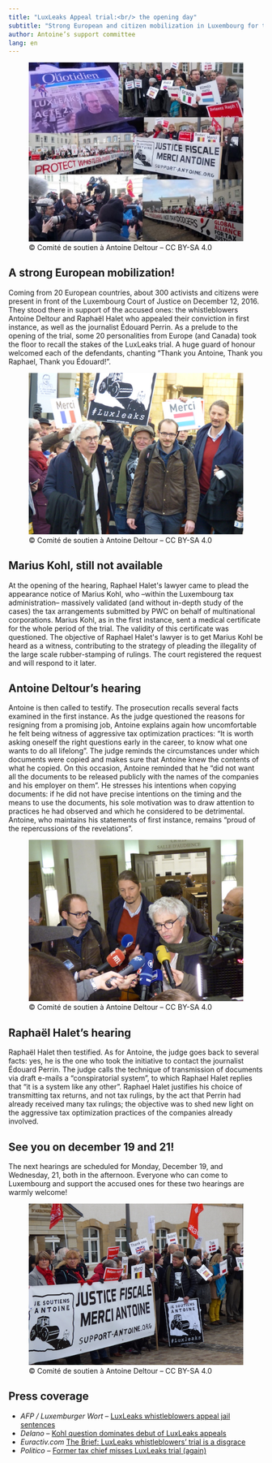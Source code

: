 ```yaml
---
title: "LuxLeaks Appeal trial:<br/> the opening day"
subtitle: "Strong European and citizen mobilization in Luxembourg for the opening of the LuxLeaks appeal trial. Three hearings to get to the acquittal!"
author: Antoine’s support committee
lang: en
---
```


<figure>
  <img src="/images/news/2016-12-13-patchwork.jpg" alt="Photomontage summarizing the opening day of the LuxLeaks appel trial"/>
  <figcaption>&copy; Comité de soutien à Antoine Deltour – CC BY-SA 4.0</figcaption>
</figure>


## A strong European mobilization!

Coming from 20 European countries, about 300 activists and citizens were present  in front of the Luxembourg Court of Justice on December 12, 2016. They stood there in support of the accused ones: the whistleblowers Antoine Deltour and Raphaël Halet who appealed their conviction in first instance, as well as the journalist Édouard Perrin. As a prelude to the opening of the trial, some 20 personalities from Europe (and Canada) took the floor to recall the stakes of the LuxLeaks trial. A huge guard of honour welcomed each of the defendants, chanting “Thank you Antoine, Thank you Raphael, Thank you Édouard!”.

<figure>
  <img src="/images/news/2016-12-13-arrivee-antoine.jpg" alt="Antoine’s arrival, welcomed by people chanting “Thank you!”"/>
  <figcaption>&copy; Comité de soutien à Antoine Deltour – CC BY-SA 4.0</figcaption>
</figure>

## Marius Kohl, still not available

At the opening of the hearing, Raphael Halet's lawyer came to plead the appearance notice of Marius Kohl, who –within the Luxembourg tax administration– massively validated (and without in-depth study of the cases) the tax arrangements submitted by PWC on behalf of multinational corporations. Marius Kohl, as in the first instance, sent a medical certificate for the whole period of the trial. The validity of this certificate was questioned. The objective of Raphael Halet's lawyer is to get Marius Kohl be heard as a witness, contributing to the strategy of pleading the illegality of the large scale rubber-stamping of rulings. The court registered the request and will respond to it later.

## Antoine Deltour’s hearing

Antoine is then called to testify. The prosecution recalls several facts examined in the first instance. As the judge questioned the reasons for resigning from a promising job,  Antoine explains again how uncomfortable he felt being witness of aggressive tax optimization practices: “It is worth asking oneself the right questions early in the career, to know what one wants to do all lifelong”. The judge reminds the circumstances under which documents were copied and makes sure that Antoine knew the contents of what he copied. On this occasion, Antoine reminded that he “did not want all the documents to be released publicly with the names of the companies and his employer on them”. He stresses his intentions when copying documents: if he did not have precise intentions on the timing and the means to use the documents, his sole motivation was to draw attention to practices he had observed and which he considered to be detrimental. Antoine, who maintains his statements of first instance, remains “proud of the repercussions of the revelations”.

<figure>
  <img src="/images/news/2016-12-13-bourdon.jpg" alt="Mr Bourdon and Antoine, interviewed by journalists after the hearing"/>
  <figcaption>&copy; Comité de soutien à Antoine Deltour – CC BY-SA 4.0</figcaption>
</figure>

## Raphaël Halet’s hearing

Raphaël Halet then testified. As for Antoine, the judge goes back to several facts: yes, he is the one who took the initiative to contact the journalist Édouard Perrin. The judge calls the technique of transmission of documents via draft e-mails a “conspiratorial system”, to which Raphael Halet replies that “it is a system like any other”. Raphael Halet justifies his choice of transmitting tax returns, and not tax rulings, by the act that Perrin had already received many tax rulings; the objective was to shed new light on the aggressive tax optimization practices of the companies already involved.

## See you on december 19 and 21!

The next hearings are scheduled for Monday, December 19, and Wednesday, 21, both in the afternoon. Everyone who can come to Luxembourg and support the accused ones for these two hearings are warmly welcome!

<figure>
  <img src="/images/news/2016-12-13-mobilisation.jpg" alt="Member of the support committee, behind a banner"/>
  <figcaption>&copy; Comité de soutien à Antoine Deltour – CC BY-SA 4.0</figcaption>
</figure>

## Press coverage

- _AFP / Luxemburger Wort_ – [LuxLeaks whistleblowers appeal jail sentences](http://www.wort.lu/en/business/luxembourg-city-luxleaks-whistleblowers-appeal-jail-sentences-584facfd53590682caf16143)
- _Delano_ – [Kohl question dominates debut of LuxLeaks appeals](http://delano.lu/d/detail/news/kohl-question-dominates-debut-luxleaks-appeals/132479)
- _Euractiv.com_ [The Brief: LuxLeaks whistleblowers’ trial is a disgrace](https://www.euractiv.com/section/all/news/the-brief-luxleaks-whistleblowers-trial-is-a-disgrace/)
- _Politico_ – [Former tax chief misses LuxLeaks trial (again)](http://www.politico.eu/article/former-tax-chief-misses-luxleaks-trial-again-marius-kohl-antoine-deltour-raphael-halet/)
